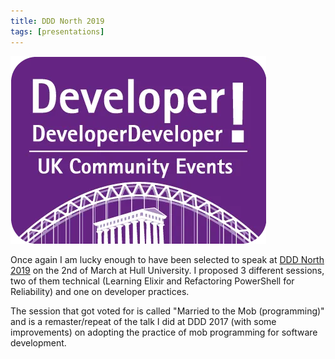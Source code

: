 ```yaml
---
title: DDD North 2019
tags: [presentations]
---
```


<img src="/img/posts/ddd-north-2019/DDDNorth.webp" alt="ddd logo" />

Once again I am lucky enough to have been selected to speak at <a href="http://dddnorth.co.uk/">DDD North 2019</a> on the 2nd of March
at Hull University. I proposed 3 different sessions, two of them technical (Learning Elixir and Refactoring PowerShell for
Reliability) and one on developer practices.

The session that got voted for is called "Married to the Mob (programming)" and is a remaster/repeat of the talk I did at
DDD 2017 (with some improvements) on adopting the practice of mob programming for software development.
